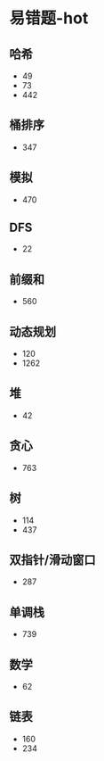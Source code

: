 # 易错题-hot

## 哈希

- 49
- 73
- 442

## 桶排序

- 347

## 模拟

- 470

## DFS

- 22

## 前缀和

- 560

## 动态规划

- 120
- 1262

## 堆

- 42

## 贪心

- 763

## 树

- 114
- 437

## 双指针/滑动窗口

- 287

## 单调栈

- 739

## 数学

- 62

## 链表

- 160
- 234
